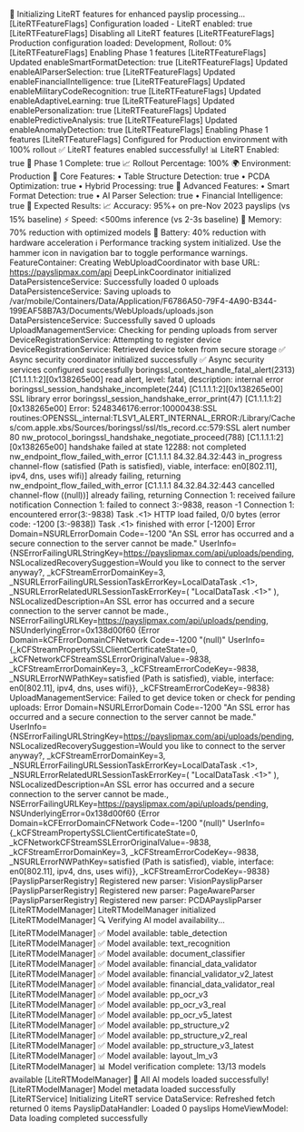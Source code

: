 🚀 Initializing LiteRT features for enhanced payslip processing...
[LiteRTFeatureFlags] Configuration loaded - LiteRT enabled: true
[LiteRTFeatureFlags] Disabling all LiteRT features
[LiteRTFeatureFlags] Production configuration loaded: Development, Rollout: 0%
[LiteRTFeatureFlags] Enabling Phase 1 features
[LiteRTFeatureFlags] Updated enableSmartFormatDetection: true
[LiteRTFeatureFlags] Updated enableAIParserSelection: true
[LiteRTFeatureFlags] Updated enableFinancialIntelligence: true
[LiteRTFeatureFlags] Updated enableMilitaryCodeRecognition: true
[LiteRTFeatureFlags] Updated enableAdaptiveLearning: true
[LiteRTFeatureFlags] Updated enablePersonalization: true
[LiteRTFeatureFlags] Updated enablePredictiveAnalysis: true
[LiteRTFeatureFlags] Updated enableAnomalyDetection: true
[LiteRTFeatureFlags] Enabling Phase 1 features
[LiteRTFeatureFlags] Configured for Production environment with 100% rollout
✅ LiteRT features enabled successfully!
   📊 LiteRT Enabled: true
   🎯 Phase 1 Complete: true
   📈 Rollout Percentage: 100%
   🌍 Environment: Production
   🔧 Core Features:
      • Table Structure Detection: true
      • PCDA Optimization: true
      • Hybrid Processing: true
   🚀 Advanced Features:
      • Smart Format Detection: true
      • AI Parser Selection: true
      • Financial Intelligence: true
🎯 Expected Results:
   📈 Accuracy: 95%+ on pre-Nov 2023 payslips (vs 15% baseline)
   ⚡ Speed: <500ms inference (vs 2-3s baseline)
   🧠 Memory: 70% reduction with optimized models
   🔋 Battery: 40% reduction with hardware acceleration
ℹ️ Performance tracking system initialized. Use the hammer icon in navigation bar to toggle performance warnings.
FeatureContainer: Creating WebUploadCoordinator with base URL: https://payslipmax.com/api
DeepLinkCoordinator initialized
DataPersistenceService: Successfully loaded 0 uploads
DataPersistenceService: Saving uploads to /var/mobile/Containers/Data/Application/F6786A50-79F4-4A90-B344-199EAF58B7A3/Documents/WebUploads/uploads.json
DataPersistenceService: Successfully saved 0 uploads
UploadManagementService: Checking for pending uploads from server
DeviceRegistrationService: Attempting to register device
DeviceRegistrationService: Retrieved device token from secure storage
✅ Async security coordinator initialized successfully
✅ Async security services configured successfully
boringssl_context_handle_fatal_alert(2313) [C1.1.1.1:2][0x138265e00] read alert, level: fatal, description: internal error
boringssl_session_handshake_incomplete(244) [C1.1.1.1:2][0x138265e00] SSL library error
boringssl_session_handshake_error_print(47) [C1.1.1.1:2][0x138265e00] Error: 5248346176:error:10000438:SSL routines:OPENSSL_internal:TLSV1_ALERT_INTERNAL_ERROR:/Library/Caches/com.apple.xbs/Sources/boringssl/ssl/tls_record.cc:579:SSL alert number 80
nw_protocol_boringssl_handshake_negotiate_proceed(788) [C1.1.1.1:2][0x138265e00] handshake failed at state 12288: not completed
nw_endpoint_flow_failed_with_error [C1.1.1.1 84.32.84.32:443 in_progress channel-flow (satisfied (Path is satisfied), viable, interface: en0[802.11], ipv4, dns, uses wifi)] already failing, returning
nw_endpoint_flow_failed_with_error [C1.1.1.1 84.32.84.32:443 cancelled channel-flow ((null))] already failing, returning
Connection 1: received failure notification
Connection 1: failed to connect 3:-9838, reason -1
Connection 1: encountered error(3:-9838)
Task <DB12D257-285A-4BAB-AA31-A2346BE20C71>.<1> HTTP load failed, 0/0 bytes (error code: -1200 [3:-9838])
Task <DB12D257-285A-4BAB-AA31-A2346BE20C71>.<1> finished with error [-1200] Error Domain=NSURLErrorDomain Code=-1200 "An SSL error has occurred and a secure connection to the server cannot be made." UserInfo={NSErrorFailingURLStringKey=https://payslipmax.com/api/uploads/pending, NSLocalizedRecoverySuggestion=Would you like to connect to the server anyway?, _kCFStreamErrorDomainKey=3, _NSURLErrorFailingURLSessionTaskErrorKey=LocalDataTask <DB12D257-285A-4BAB-AA31-A2346BE20C71>.<1>, _NSURLErrorRelatedURLSessionTaskErrorKey=(
    "LocalDataTask <DB12D257-285A-4BAB-AA31-A2346BE20C71>.<1>"
), NSLocalizedDescription=An SSL error has occurred and a secure connection to the server cannot be made., NSErrorFailingURLKey=https://payslipmax.com/api/uploads/pending, NSUnderlyingError=0x138d00f60 {Error Domain=kCFErrorDomainCFNetwork Code=-1200 "(null)" UserInfo={_kCFStreamPropertySSLClientCertificateState=0, _kCFNetworkCFStreamSSLErrorOriginalValue=-9838, _kCFStreamErrorDomainKey=3, _kCFStreamErrorCodeKey=-9838, _NSURLErrorNWPathKey=satisfied (Path is satisfied), viable, interface: en0[802.11], ipv4, dns, uses wifi}}, _kCFStreamErrorCodeKey=-9838}
UploadManagementService: Failed to get device token or check for pending uploads: Error Domain=NSURLErrorDomain Code=-1200 "An SSL error has occurred and a secure connection to the server cannot be made." UserInfo={NSErrorFailingURLStringKey=https://payslipmax.com/api/uploads/pending, NSLocalizedRecoverySuggestion=Would you like to connect to the server anyway?, _kCFStreamErrorDomainKey=3, _NSURLErrorFailingURLSessionTaskErrorKey=LocalDataTask <DB12D257-285A-4BAB-AA31-A2346BE20C71>.<1>, _NSURLErrorRelatedURLSessionTaskErrorKey=(
    "LocalDataTask <DB12D257-285A-4BAB-AA31-A2346BE20C71>.<1>"
), NSLocalizedDescription=An SSL error has occurred and a secure connection to the server cannot be made., NSErrorFailingURLKey=https://payslipmax.com/api/uploads/pending, NSUnderlyingError=0x138d00f60 {Error Domain=kCFErrorDomainCFNetwork Code=-1200 "(null)" UserInfo={_kCFStreamPropertySSLClientCertificateState=0, _kCFNetworkCFStreamSSLErrorOriginalValue=-9838, _kCFStreamErrorDomainKey=3, _kCFStreamErrorCodeKey=-9838, _NSURLErrorNWPathKey=satisfied (Path is satisfied), viable, interface: en0[802.11], ipv4, dns, uses wifi}}, _kCFStreamErrorCodeKey=-9838}
[PayslipParserRegistry] Registered new parser: VisionPayslipParser
[PayslipParserRegistry] Registered new parser: PageAwareParser
[PayslipParserRegistry] Registered new parser: PCDAPayslipParser
[LiteRTModelManager] LiteRTModelManager initialized
[LiteRTModelManager] 🔍 Verifying AI model availability...
[LiteRTModelManager] ✅ Model available: table_detection
[LiteRTModelManager] ✅ Model available: text_recognition
[LiteRTModelManager] ✅ Model available: document_classifier
[LiteRTModelManager] ✅ Model available: financial_data_validator
[LiteRTModelManager] ✅ Model available: financial_validator_v2_latest
[LiteRTModelManager] ✅ Model available: financial_data_validator_real
[LiteRTModelManager] ✅ Model available: pp_ocr_v3
[LiteRTModelManager] ✅ Model available: pp_ocr_v3_real
[LiteRTModelManager] ✅ Model available: pp_ocr_v5_latest
[LiteRTModelManager] ✅ Model available: pp_structure_v2
[LiteRTModelManager] ✅ Model available: pp_structure_v2_real
[LiteRTModelManager] ✅ Model available: pp_structure_v3_latest
[LiteRTModelManager] ✅ Model available: layout_lm_v3
[LiteRTModelManager] 📊 Model verification complete: 13/13 models available
[LiteRTModelManager] 🎉 All AI models loaded successfully!
[LiteRTModelManager] Model metadata loaded successfully
[LiteRTService] Initializing LiteRT service
DataService: Refreshed fetch returned 0 items
PayslipDataHandler: Loaded 0 payslips
HomeViewModel: Data loading completed successfully